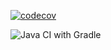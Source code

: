 [![codecov](https://codecov.io/gh/testowanieaplikacjijavaug/laboratorium-6-zadanie-2-pzaleszczyk/branch/master/graph/badge.svg)](https://codecov.io/gh/testowanieaplikacjijavaug/laboratorium-6-zadanie-2-pzaleszczyk)

![Java CI with Gradle](https://github.com/testowanieaplikacjijavaug/laboratorium-6-zadanie-2-pzaleszczyk/workflows/Java%20CI%20with%20Gradle/badge.svg)
